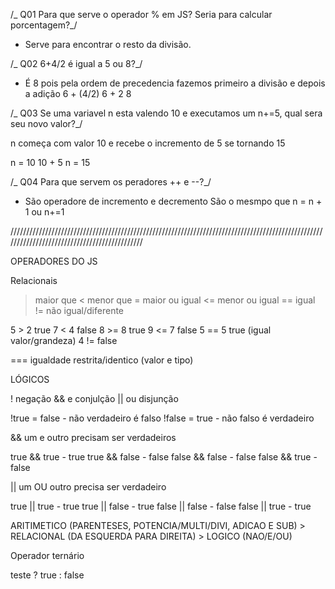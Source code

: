 /_ Q01
Para que serve o operador % em JS? Seria para calcular porcentagem?_/

- Serve para encontrar o resto da divisão. 

/_ Q02
6+4/2 é igual a 5 ou 8?_/

- É 8 pois pela ordem de precedencia fazemos primeiro a divisão e depois a adição
6 + (4/2)
6 + 2
8

/_ Q03
Se uma variavel n esta valendo 10 e executamos um n+=5, qual sera seu novo valor?_/

n começa com valor 10 e recebe o incremento de 5 se tornando 15

n = 10
10 + 5
n = 15

/_ Q04
Para que servem os peradores ++ e --?_/

- São operadore de incremento e decremento
São o mesmpo que n = n + 1 ou n+=1

/////////////////////////////////////////////////////////////////////////////////////////////////////////////////////////////////////////////

OPERADORES DO JS

Relacionais

> maior que
< menor que
>= maior ou igual
<= menor ou igual
== igual
!= não igual/diferente

5 > 2 true
7 < 4 false
8 >= 8 true
9 <= 7 false
5 == 5 true (igual valor/grandeza)
4 != false   

=== igualdade restrita/identico (valor e tipo)

LÓGICOS

! negação
&& e conjulção
|| ou disjunção


!true = false - não verdadeiro é falso
!false = true - não falso é verdadeiro


&& um e outro precisam ser verdadeiros

true && true - true
true && false - false
false && false - false
false && true - false

|| um OU outro precisa ser verdadeiro

true || true - true
true || false - true
false || false - false
false || true - true


ARITIMETICO (PARENTESES, POTENCIA/MULTI/DIVI, ADICAO E SUB) > RELACIONAL (DA ESQUERDA PARA DIREITA) > LOGICO (NAO/E/OU)


Operador ternário

teste ? true : false